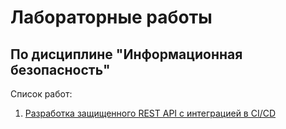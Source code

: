 # Лабораторные работы
## По дисциплине "Информационная безопасность"

Список работ:

1. [Разработка защищенного REST API с интеграцией в CI/CD](Lab1/)

